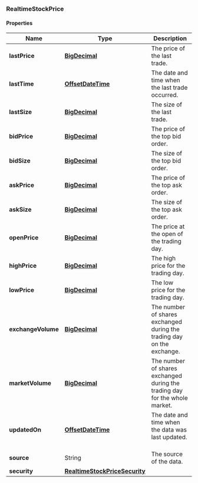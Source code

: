 
[//]: # (CLASS:RealtimeStockPrice)

[//]: # (KIND:object)

### RealtimeStockPrice

#### Properties

[//]: # (START_DEFINITION)

Name | Type | Description
------------ | ------------- | -------------
**lastPrice** | [**BigDecimal**](BigDecimal.md) | The price of the last trade. &nbsp;
**lastTime** | [**OffsetDateTime**](OffsetDateTime.md) | The date and time when the last trade occurred. &nbsp;
**lastSize** | [**BigDecimal**](BigDecimal.md) | The size of the last trade. &nbsp;
**bidPrice** | [**BigDecimal**](BigDecimal.md) | The price of the top bid order. &nbsp;
**bidSize** | [**BigDecimal**](BigDecimal.md) | The size of the top bid order. &nbsp;
**askPrice** | [**BigDecimal**](BigDecimal.md) | The price of the top ask order. &nbsp;
**askSize** | [**BigDecimal**](BigDecimal.md) | The size of the top ask order. &nbsp;
**openPrice** | [**BigDecimal**](BigDecimal.md) | The price at the open of the trading day. &nbsp;
**highPrice** | [**BigDecimal**](BigDecimal.md) | The high price for the trading day. &nbsp;
**lowPrice** | [**BigDecimal**](BigDecimal.md) | The low price for the trading day. &nbsp;
**exchangeVolume** | [**BigDecimal**](BigDecimal.md) | The number of shares exchanged during the trading day on the exchange. &nbsp;
**marketVolume** | [**BigDecimal**](BigDecimal.md) | The number of shares exchanged during the trading day for the whole market. &nbsp;
**updatedOn** | [**OffsetDateTime**](OffsetDateTime.md) | The date and time when the data was last updated. &nbsp;
**source** | String | The source of the data. &nbsp;
**security** | [**RealtimeStockPriceSecurity**](RealtimeStockPriceSecurity.md) |  &nbsp;

[//]: # (END_DEFINITION)


[//]: # (CONTAINED_CLASS:BigDecimal)


[//]: # (CONTAINED_CLASS:OffsetDateTime)


[//]: # (CONTAINED_CLASS:BigDecimal)


[//]: # (CONTAINED_CLASS:BigDecimal)


[//]: # (CONTAINED_CLASS:BigDecimal)


[//]: # (CONTAINED_CLASS:BigDecimal)


[//]: # (CONTAINED_CLASS:BigDecimal)


[//]: # (CONTAINED_CLASS:BigDecimal)


[//]: # (CONTAINED_CLASS:BigDecimal)


[//]: # (CONTAINED_CLASS:BigDecimal)


[//]: # (CONTAINED_CLASS:BigDecimal)


[//]: # (CONTAINED_CLASS:BigDecimal)


[//]: # (CONTAINED_CLASS:OffsetDateTime)


[//]: # (CONTAINED_CLASS:RealtimeStockPriceSecurity)






